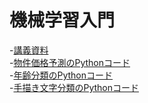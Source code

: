 # 機械学習入門

-[講義資料](https://github.com/hhachiya/AI-koyo/blob/master/%E6%A9%9F%E6%A2%B0%E5%AD%A6%E7%BF%92%E5%85%A5%E9%96%80_%E5%90%91%E9%99%BD.pdf)  
-[物件価格予測のPythonコード](https://bit.ly/2NFVQw8)  
-[年齢分類のPythonコード](https://bit.ly/2pAU9br)  
-[手描き文字分類のPythonコード](https://bit.ly/2oXfMlS)

